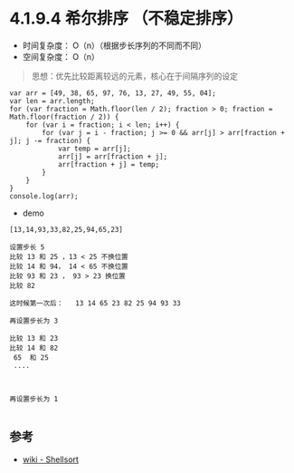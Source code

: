 # 4.1.9.4 希尔排序 （不稳定排序）


- 时间复杂度： O（n）（根据步长序列的不同而不同）
- 空间复杂度： O（n）

>思想：优先比较距离较远的元素，核心在于间隔序列的设定


```
var arr = [49, 38, 65, 97, 76, 13, 27, 49, 55, 04];
var len = arr.length;
for (var fraction = Math.floor(len / 2); fraction > 0; fraction = Math.floor(fraction / 2)) {
    for (var i = fraction; i < len; i++) {
        for (var j = i - fraction; j >= 0 && arr[j] > arr[fraction + j]; j -= fraction) {
            var temp = arr[j];
            arr[j] = arr[fraction + j];
            arr[fraction + j] = temp;
        }
    }
}
console.log(arr);
```


- demo

```
[13,14,93,33,82,25,94,65,23]

设置步长 5 
比较 13 和 25 ，13 < 25 不换位置
比较 14 和 94， 14 < 65 不换位置
比较 93 和 23 ， 93 > 23 换位置
比较 82 

这时候第一次后：   13 14 65 23 82 25 94 93 33

再设置步长为 3 

比较 13 和 23
比较 14 和 82
 65  和 25 
 ....



再设置步长为 1


```



## 参考
- [wiki - Shellsort](https://en.wikipedia.org/wiki/Shellsort)
